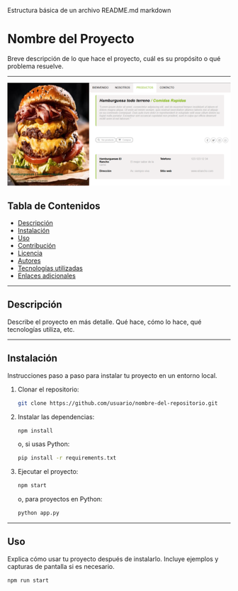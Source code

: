 Estructura básica de un archivo README.md
markdown

<!-- Titulo principal -->
# Nombre del Proyecto 

<!-- Texto normal o parrafo -->
Breve descripción de lo que hace el proyecto, cuál es su propósito o qué problema resuelve. 

<!-- Separador -->
---

<!-- Agregar imagen -->
![imagen-hamburguesa](/img/imagen-producto.png)

<!-- Titulo secundario -->
## Tabla de Contenidos

<!-- Contenido por sesiones -->
- [Descripción](#descripción)
- [Instalación](#instalación)
- [Uso](#uso)
- [Contribución](#contribución)
- [Licencia](#licencia)
- [Autores](#autores)
- [Tecnologías utilizadas](#tecnologías-utilizadas)
- [Enlaces adicionales](#enlaces-adicionales)

---

## Descripción

Describe el proyecto en más detalle. Qué hace, cómo lo hace, qué tecnologías utiliza, etc.

---

## Instalación

Instrucciones paso a paso para instalar tu proyecto en un entorno local.

1. Clonar el repositorio:

    ```bash
    git clone https://github.com/usuario/nombre-del-repositorio.git
    ```

2. Instalar las dependencias:

    ```bash
    npm install
    ```

    o, si usas Python:

    ```bash
    pip install -r requirements.txt
    ```

3. Ejecutar el proyecto:

    ```bash
    npm start
    ```

    o, para proyectos en Python:

    ```bash
    python app.py
    ```

---

## Uso

Explica cómo usar tu proyecto después de instalarlo. Incluye ejemplos y capturas de pantalla si es necesario.

```bash
npm run start
